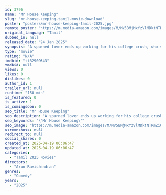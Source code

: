 ```yaml
---
id: 3796
name: "Mr House Keeping"
slug: "mr-house-keeping-tamil-movie-download"
poster: "posters/mr-house-keeping-tamil-2025.jpg"
remote_poster: "https://m.media-amazon.com/images/M/MV5BMjMxYzVlMDktNTRmZi00NzJlLWIwNjYtNjJhZjBjMmNkMjk2XkEyXkFqcGc@._V1_SX300.jpg"
original_language: "Tamil"
dubbed_in: null
released_date: "24 Jan 2025"
synopsis: "A spurned lover ends up working for his college crush, who seizes the chance for revenge. Their clashes turn into a battle of wits, uncovering a hidden spark. As tensions rise, they must decide if chemistry leads to love or heartb..."
type: "movie"
rating: "N/A"
imdbid: "tt32909343"
tmdbid: null
views: 0
likes: 0
dislikes: 0
author_id: 1
trailer_url: null
runtime: "150 min"
is_featured: 0
is_active: 1
is_comingsoon: 0
seo_title: "Mr House Keeping"
seo_description: "A spurned lover ends up working for his college crush, who seizes the chance for revenge. Their clashes turn into a battle of wits, uncovering a hidden spark. As tensions rise, they must decide if chemistry leads to love or heartb..."
seo_keywords: "\"Mr House Keeping\""
seo_image: "https://m.media-amazon.com/images/M/MV5BMjMxYzVlMDktNTRmZi00NzJlLWIwNjYtNjJhZjBjMmNkMjk2XkEyXkFqcGc@._V1_SX300.jpg"
screenshots: null
redirect_to: null
social_shares: 0
created_at: 2025-04-19 06:06:47
updated_at: 2025-04-19 06:06:47
categories:
  - "Tamil 2025 Movies"
directors:
  - "Arun Ravichandran"
genres:
  - "Comedy"
years:
  - "2025"
---
```

